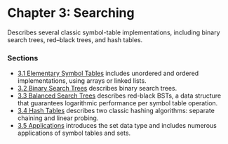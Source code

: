 # Chapter 3: Searching
Describes several classic symbol-table implementations, including binary search trees, red–black trees, and hash tables.

### Sections
* [3.1 Elementary Symbol Tables](Section%201.md) includes unordered and ordered implementations, using arrays or linked lists.
* [3.2 Binary Search Trees](Section%202.md) describes binary search trees.
* [3.3 Balanced Search Trees](Section%203.md) describes red-black BSTs, a data structure that guarantees logarithmic performance per symbol table operation.
* [3.4 Hash Tables](Section%204.md) describes two classic hashing algorithms: separate chaining and linear probing.
* [3.5 Applications](Section%205.md) introduces the set data type and includes numerous applications of symbol tables and sets.